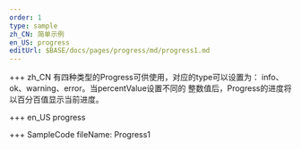 ```yaml
--- 
order: 1
type: sample
zh_CN: 简单示例
en_US: progress
editUrl: $BASE/docs/pages/progress/md/progress1.md
---
```


+++ zh_CN
 有四种类型的Progress可供使用，对应的type可以设置为： info、ok、warning、error。当percentValue设置不同的
    整数值后，Progress的进度将以百分百值显示当前进度。

+++ en_US
progress

+++ SampleCode
fileName: Progress1
